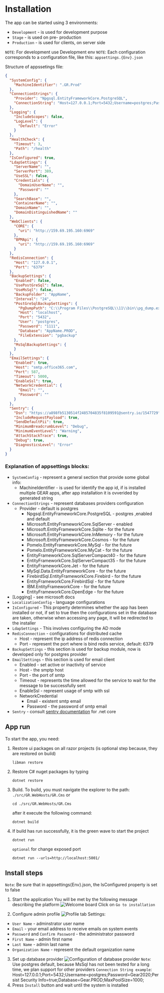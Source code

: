 # Installation

The app can be started using 3 environments:
- `Development` - is used for development purpose
- `Stage` - is used on pre- production
- `Production` - is used for clients, on server side

`NOTE`: For development use Development env
`NOTE`: Each configuration corresponds to a configuration file, like this: `appsettings.{Env}.json`

Structure of appssetings file: 
```json
{
  "SystemConfig": {
    "MachineIdentifier": ".GR.Prod"
  },
  "ConnectionStrings": {
    "Provider": "Npgsql.EntityFrameworkCore.PostgreSQL",
    "ConnectionString": "Host=127.0.0.1;Port=5432;Username=postgres;Password=Gear2019;Persist Security Info=true;Database=GEAR.PROD;MaxPoolSize=1000;"
  },
  "Logging": {
    "IncludeScopes": false,
    "LogLevel": {
      "Default": "Error"
    }
  },
  "HealthCheck": {
    "Timeout": 3,
    "Path": "/health"
  },
  "IsConfigured": true,
  "LdapSettings": {
    "ServerName": "",
    "ServerPort": 389,
    "UseSSL": false,
    "Credentials": {
      "DomainUserName": "",
      "Password": ""
    },
    "SearchBase": "",
    "ContainerName": "",
    "DomainName": "",
    "DomainDistinguishedName": ""
  },
  "WebClients": {
    "CORE": {
      "uri": "http://159.69.195.160:6969"
    },
    "BPMApi": {
      "uri": "http://159.69.195.160:6969"
    }
  },
  "RedisConnection": {
    "Host": "127.0.0.1",
    "Port": "6379"
  },
  "BackupSettings": {
    "Enabled": false,
    "UsePostGreSql": false,
    "UseMsSql": false,
    "BackupFolder": "AppName",
    "Interval": "24",
    "PostGreSqlBackupSettings": {
      "PgDumpPath": "C:\\Program Files\\PostgreSQL\\11\\bin\\pg_dump.exe",
      "Host": "localhost",
      "Port": "5432",
      "User": "postgres",
      "Password": "1111",
      "Database": "AppName.PROD",
      "FileExtension": "pgbackup"
    },
    "MsSqlBackupSettings": {
    }
  },
  "EmailSettings": {
    "Enabled": true,
    "Host": "smtp.office365.com",
    "Port": 587,
    "Timeout": 5000,
    "EnableSsl": true,
    "NetworkCredential": {
      "Email": "",
      "Password": ""
    }
  },
  "Sentry": {
    "Dsn": "https://a898fb5130514f2485704835f8109591@sentry.io/1547729",
    "IncludeRequestPayload": true,
    "SendDefaultPii": true,
    "MinimumBreadcrumbLevel": "Debug",
    "MinimumEventLevel": "Warning",
    "AttachStackTrace": true,
    "Debug": true,
    "DiagnosticsLevel": "Error"
  }
}
```

### Explanation of appsettings blocks: 
- `SystemConfig` - represent a general section that provide some global info:
    - MachineIdentifier - is used for identify the app id, if is installed multiple GEAR apps, after app installation it is ovverided by generated string
- `ConnectionStrings` - represent databases providers configuration
    - Provider - default is postgres
        - Npgsql.EntityFrameworkCore.PostgreSQL - postgres ,enabled and default
        - Microsoft.EntityFrameworkCore.SqlServer - enabled
        - Microsoft.EntityFrameworkCore.Sqlite - for the future
        - Microsoft.EntityFrameworkCore.InMemory - for the future
        - Microsoft.EntityFrameworkCore.Cosmos - for the future
        - Pomelo.EntityFrameworkCore.MySql - for the future
        - Pomelo.EntityFrameworkCore.MyCat - for the future
        - EntityFrameworkCore.SqlServerCompact40 - for the future
        - EntityFrameworkCore.SqlServerCompact35 - for the future
        - EntityFrameworkCore.Jet - for the future
        - MySql.Data.EntityFrameworkCore - for the future
        - FirebirdSql.EntityFrameworkCore.Firebird - for the future
        - EntityFrameworkCore.FirebirdSql - for the future
        - IBM.EntityFrameworkCore - for the future
        - EntityFrameworkCore.OpenEdge - for the future
- [Logging] - see microsoft docs
- `LocalizationConfig` - language configurations
- `IsConfigured` - This property determines whether the app has been installed or not, if set to true then the configurations set in the database are taken, otherwise when accessing any page, it will be redirected to the installer
- `LdapSettings` - This involves configuring the AD mode
- `RedisConnection` - configurations for distributed cache
    - Host - represent the ip address of redis connection
    - Port - represent the port where is bind redis service, default: 6379
- `BackupSettings` - this section is used for backup module, now is developed only for postgres provider
- `EmailSettings` - this section is used for email client
    - Enabled - set active or inactivity of service
    - Host - the smptp host
    - Port - the port of smtp
    - Timeout - represents the time allowed for the service to wait for the message to be successfully sent
    - EnableSsl - represent usage of smtp with ssl
    - NetworkCredential
        - Email - existent smtp email
        - Password - the password of smtp email
- `Sentry` - consult [sentry documentation](https://docs.sentry.io/platforms/dotnet/aspnetcore/) for .net core 

## App run
To start the app, you need:
1. Restore ui packages on all razor projects (is optional step because, they are restored on build)
    ```shell
    libman restore
    ```
2. Restore C# nuget packages by typing 
    ```shell
    dotnet restore
    ```
3. Build. To build, you must navigate the explorer to the path: `./src/GR.WebHosts/GR.Cms` or 
    ```shell
    cd ./src/GR.WebHosts/GR.Cms
    ```
    after it execute the following command: 
    ```shell
    dotnet build
    ```
4. If build has run successfully, it is the green wave to start the project
    ```shell
    dotnet run 
    ```
    `optional` for change exposed port 
    ```shell
    dotnet run --urls=http://localhost:5001/ 
    ```

## Install steps
`Note`: Be sure that in appsettings{Env}.json, the IsConfigured property is set to false
1. Start the application
You will be met by the following message describing the platform
![Welcome board](https://i.ibb.co/5GWdW6N/welcome-gear.png)
Click on `Go to installation`

2. Configure admin profile
![Profile tab](https://i.ibb.co/nQw9kHK/profile-gear.png)
Settings:
- `User Name` - adminstrator user name
- `Email` - your email address to receive emails on system events
- `Password` and `Confirm Password` - the administrator password
- `First Name` - admin first name
- `Last Name` - admin last name
- `Organization Name` - represent the default organization name
3. Set up database provider
![Configuration of database provider](https://i.ibb.co/hMnP7y6/db-gear.png)
`Note`: Use postgres default, because MsSql has not been tested for a long time, we plan support for other providers
`Connection String example`: Host=127.0.0.1;Port=5432;Username=postgres;Password=Gear2020;Persist Security Info=true;Database=Gear.PROD;MaxPoolSize=1000;
4. Press `Install` button and wait until the system is installed